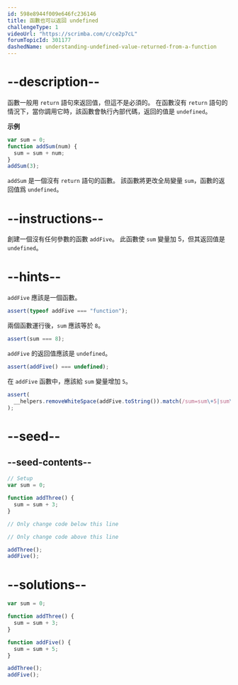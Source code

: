 ```yaml
---
id: 598e8944f009e646fc236146
title: 函數也可以返回 undefined
challengeType: 1
videoUrl: "https://scrimba.com/c/ce2p7cL"
forumTopicId: 301177
dashedName: understanding-undefined-value-returned-from-a-function
---
```


# --description--

函數一般用 `return` 語句來返回值，但這不是必須的。 在函數沒有 `return` 語句的情況下，當你調用它時，該函數會執行內部代碼，返回的值是 `undefined`。

**示例**

```js
var sum = 0;
function addSum(num) {
  sum = sum + num;
}
addSum(3);
```

`addSum` 是一個沒有 `return` 語句的函數。 該函數將更改全局變量 `sum`，函數的返回值爲 `undefined`。

# --instructions--

創建一個沒有任何參數的函數 `addFive`。 此函數使 `sum` 變量加 5，但其返回值是 `undefined`。

# --hints--

`addFive` 應該是一個函數。

```js
assert(typeof addFive === "function");
```

兩個函數運行後，`sum` 應該等於 `8`。

```js
assert(sum === 8);
```

`addFive` 的返回值應該是 `undefined`。

```js
assert(addFive() === undefined);
```

在 `addFive` 函數中，應該給 `sum` 變量增加 `5`。

```js
assert(
  __helpers.removeWhiteSpace(addFive.toString()).match(/sum=sum\+5|sum\+=5/)
);
```

# --seed--

## --seed-contents--

```js
// Setup
var sum = 0;

function addThree() {
  sum = sum + 3;
}

// Only change code below this line

// Only change code above this line

addThree();
addFive();
```

# --solutions--

```js
var sum = 0;

function addThree() {
  sum = sum + 3;
}

function addFive() {
  sum = sum + 5;
}

addThree();
addFive();
```
